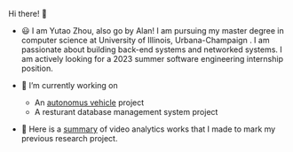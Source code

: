 Hi there! 👋


- 😃 I am Yutao Zhou, also go by Alan! I am pursuing my master degree in computer science at University of Illinois, Urbana-Champaign . I am passionate about building back-end systems and networked systems. I am actively looking for a 2023 summer software engineering internship position.

- 🔭 I’m currently working on 
  -  An [autonomus vehicle](https://github.com/alanzyt311/CS588-Autonomus-Vehicle) project
  -  A resturant database management system project

- 👀 Here is a [summary](https://www.notion.so/alanzzz/9511a14749844026b3837424d421146b?v=0b20452ea27f43af85190b98d5cb8fe2) of video analytics works that I made to mark my previous research project.

<!---
alanzyt311/alanzyt311 is a ✨ special ✨ repository because its `README.md` (this file) appears on your GitHub profile.
You can click the Preview link to take a look at your changes.
--->
